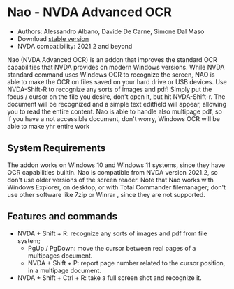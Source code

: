 # Nao - NVDA Advanced OCR

* Authors: Alessandro Albano, Davide De Carne, Simone Dal Maso
* Download [stable version][1]
* NVDA compatibility: 2021.2 and beyond

Nao (NVDA Advanced OCR) is an addon that improves the standard OCR capabilities that NVDA provides on modern Windows versions.
While NVDA standard command uses Windows OCR to recognize the screen, NAO is able to make the OCR on files saved on your hard drive or USB devices. 
Use NVDA-Shift-R to recognize any sorts of images and pdf! 
Simply put the focus / cursor on the file you desire, don't open it, but hit NVDA-Shift-r. 
The document will be recognized and a simple text editfield will appear, allowing you to read the entire content. 
Nao is able to handle also multipage pdf, so if you have a not accessible document, don't worry, Windows OCR will be able to make yhr entire work 

## System Requirements
The addon works on Windows 10 and Windows 11 systems, since they have OCR capabilities builtin. 
Nao is compatible from NVDA version 2021.2, so don't use older versions of the screen reader.
Note that Nao works  with Windows Explorer, on desktop,  or with Total Commander filemanager; don't use other software like 7zip or Winrar , since they are not supported.

## Features and commands
* NVDA + Shift + R: recognize any sorts of images and pdf from file system;
  * PgUp / PgDown: move the cursor between real pages of a multipages document.
  * NVDA + Shift + P: report page number related to the cursor position, in a multipage document.
* NVDA + Shift + Ctrl + R: take a full screen shot and recognize it.

[1]: https://github.com/sharkboyto/nao/releases/download/v_2021.1.07/nao-2021.1.07.nvda-addon
